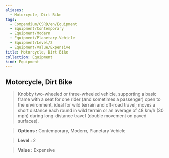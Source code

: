 ```yaml
---
aliases:
  - Motorcycle, Dirt Bike
tags:
  - Compendium/CSRD/en/Equipment
  - Equipment/Contemporary
  - Equipment/Modern
  - Equipment/Planetary-Vehicle
  - Equipment/Level/2
  - Equipment/Value/Expensive
title: Motorcycle, Dirt Bike
collection: Equipment
kind: Equipment
---
```

## Motorcycle, Dirt Bike    
    
>Knobby two-wheeled or three-wheeled vehicle, supporting a basic frame with a seat for one rider (and sometimes a passenger) open to the environment, ideal for wild terrain and off-road travel; moves a short distance each round in wild terrain or an average of 48 km/h (30 mph) during long-distance travel (double movement on paved surfaces).    
> **Options :** Contemporary, Modern, Planetary Vehicle    
> **Level :** 2    
> **Value :** Expensive